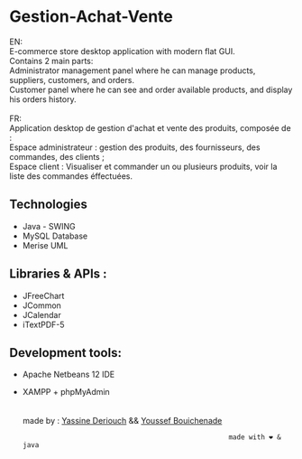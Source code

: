 # Gestion-Achat-Vente
EN: </br>
E-commerce store desktop application with modern flat GUI.</br>
Contains 2 main parts: </br>
    Administrator management panel where he can manage products, suppliers, customers, and orders.</br>
    Customer panel where he can see and order available products, and display his orders history.</br></br>
FR:</br>
Application desktop de gestion d'achat et vente des produits, composée de :</br>
Espace administrateur : gestion des produits, des fournisseurs, des commandes, des clients ;</br>
Espace client : Visualiser et commander un ou plusieurs produits, voir la liste des commandes éffectuées.</br>

## Technologies 
- Java - SWING </br>
- MySQL Database </br>
- Merise UML</br>
## Libraries & APIs :
- JFreeChart </br>
- JCommon </br>
- JCalendar</br>
- iTextPDF-5</br>
## Development tools:
- Apache Netbeans 12 IDE</br>
- XAMPP + phpMyAdmin </br>
<br><br>
made by : [Yassine Deriouch](https://github.com/Yassine-Derouich) && [Youssef Bouichenade](https://github.com/Youssef-Yb07)</br>

                                               
                                                         made with ❤️ & java 
